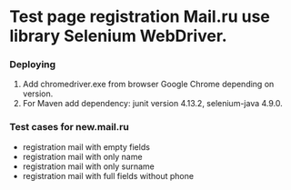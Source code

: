 # Test page registration Mail.ru use library Selenium WebDriver.
### Deploying
1. Add chromedriver.exe from browser Google Chrome depending on version.
2. For Maven add dependency: junit version 4.13.2, selenium-java 4.9.0.
### Test cases for new.mail.ru
- registration mail with empty fields
- registration mail with only name
- registration mail with only surname
- registration mail with full fields without phone
